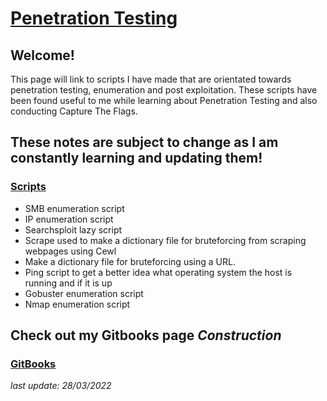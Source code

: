 # [Penetration Testing](https://h1dz.github.io/Pen-Testing/)  


## **Welcome!**
 

This page will link to scripts I have made that are orientated towards penetration testing, enumeration and post exploitation. These scripts have been found useful to me while learning about Penetration Testing and also conducting Capture The Flags. 

## These notes are subject to change as I am constantly learning and updating them!              

### [Scripts](https://github.com/h1dz/Pen-Testing/tree/Scripts) 
- SMB enumeration script
- IP enumeration script 
- Searchsploit lazy script  
- Scrape used to make a dictionary file for bruteforcing from scraping webpages using Cewl
- Make a dictionary file for bruteforcing using a URL.
- Ping script to get a better idea what operating system the host is running and if it is up
- Gobuster enumeration script  
- Nmap enumeration script  

## Check out my Gitbooks page ***Construction***
### [GitBooks](https://github.com/h1dz/Pen-Testing/)  
  
    
   
_last update: 28/03/2022_
